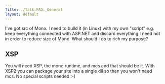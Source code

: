 ```yaml
---
Title: ./Talk:FAQ:_General
layout: default
---
```


I've got src of Mono. I need to build it (in Linux) with my own "script"
e.g. keep everything connected with ASP.NET and discard everything I
need not in order to reduce size of Mono. What should I do to rich my
purpose?

XSP
---

You will need XSP, the mono runtime, and mcs and that should be it. With
XSP2 you can package your site into a single dll so then you won't need
mcs. No special scripts needed :-)
